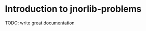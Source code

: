 # Introduction to jnorlib-problems

TODO: write [great documentation](http://jacobian.org/writing/what-to-write/)

